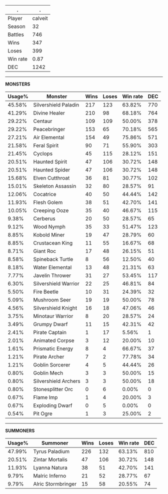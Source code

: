.|.
|-|-
Player|calveit
Season|32
Battles|746
Wins|347
Loses|399
Win rate|0.87
DEC|1242

---
**MONSTERS**

Usage%|Monster|Wins|Loses|Win rate|DEC|
-|-|-|-|-|-|
45.58%|Silvershield Paladin|217|123|63.82%|770|
41.29%|Divine Healer|210|98|68.18%|764|
29.22%|Centaur|109|109|50.00%|378|
29.22%|Peacebringer|153|65|70.18%|565|
27.21%|Air Elemental|154|49|75.86%|571|
21.58%|Feral Spirit|90|71|55.90%|303|
21.45%|Cyclops|45|115|28.12%|151|
20.51%|Haunted Spirit|47|106|30.72%|148|
20.51%|Haunted Spider|47|106|30.72%|148|
15.68%|Elven Cutthroat|36|81|30.77%|102|
15.01%|Skeleton Assassin|32|80|28.57%|91|
12.06%|Cocatrice|40|50|44.44%|142|
11.93%|Flesh Golem|38|51|42.70%|141|
10.05%|Creeping Ooze|35|40|46.67%|115|
9.38%|Cerberus|20|50|28.57%|65|
9.12%|Wood Nymph|35|33|51.47%|123|
8.85%|Kobold Miner|19|47|28.79%|60|
8.85%|Crustacean King|11|55|16.67%|68|
8.71%|Giant Roc|17|48|26.15%|51|
8.58%|Spineback Turtle|8|56|12.50%|40|
8.18%|Water Elemental|13|48|21.31%|63|
7.77%|Javelin Thrower|31|27|53.45%|117|
6.30%|Silvershield Warrior|22|25|46.81%|84|
5.50%|Fire Beetle|10|31|24.39%|32|
5.09%|Mushroom Seer|19|19|50.00%|78|
4.56%|Silvershield Knight|16|18|47.06%|46|
3.75%|Minotaur Warrior|8|20|28.57%|24|
3.49%|Grumpy Dwarf|11|15|42.31%|42|
2.41%|Pirate Captain|1|17|5.56%|1|
2.01%|Animated Corpse|3|12|20.00%|10|
1.61%|Prismatic Energy|8|4|66.67%|37|
1.21%|Pirate Archer|7|2|77.78%|34|
1.21%|Goblin Sorcerer|4|5|44.44%|26|
0.80%|Goblin Mech|3|3|50.00%|15|
0.80%|Silvershield Archers|3|3|50.00%|18|
0.80%|Stonesplitter Orc|0|6|0.00%|0|
0.67%|Flame Imp|1|4|20.00%|3|
0.67%|Exploding Dwarf|0|5|0.00%|0|
0.54%|Pit Ogre|1|3|25.00%|2|

---
**SUMMONERS**

Usage%|Summoner|Wins|Loses|Win rate|DEC|
-|-|-|-|-|-|
47.99%|Tyrus Paladium|226|132|63.13%|810|
20.51%|Zintar Mortalis|47|106|30.72%|148|
11.93%|Lyanna Natura|38|51|42.70%|141|
9.79%|Malric Inferno|21|52|28.77%|67|
9.79%|Alric Stormbringer|15|58|20.55%|74|
